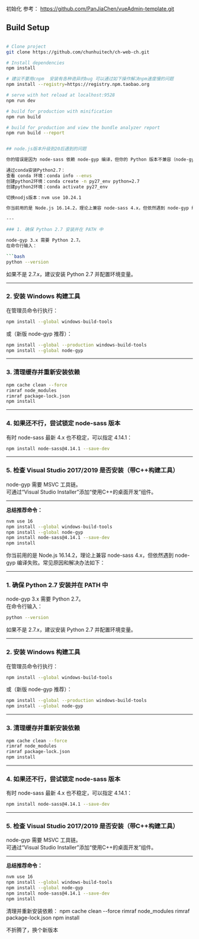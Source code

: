 初始化
参考： https://github.com/PanJiaChen/vueAdmin-template.git


## Build Setup

``` bash

# Clone project
git clone https://github.com/chunhuitech/ch-web-ch.git

# Install dependencies
npm install

# 建议不要用cnpm  安装有各种诡异的bug 可以通过如下操作解决npm速度慢的问题
npm install --registry=https://registry.npm.taobao.org

# serve with hot reload at localhost:9528
npm run dev

# build for production with minification
npm run build

# build for production and view the bundle analyzer report
npm run build --report


## node.js版本升级到20后遇到的问题

你的错误是因为 node-sass 依赖 node-gyp 编译，但你的 Python 版本不兼容（node-gyp 需要 Python 2.x，而你安装的是 Python 3.x），并且 node-sass 3.x/4.x 不支持 Node.js 20。

通过conda安装Python2.7：
查看 conda 环境：conda info --envs 
创建python2环境：conda create -n py27_env python=2.7
创建python2环境：conda activate py27_env

切换nodjs版本：nvm use 10.24.1

你当前用的是 Node.js 16.14.2，理论上兼容 node-sass 4.x，但依然遇到 node-gyp 编译失败。常见原因和解决办法如下：

---

### 1. 确保 Python 2.7 安装并在 PATH 中

node-gyp 3.x 需要 Python 2.7。  
在命令行输入：

```bash
python --version
```

如果不是 2.7.x，建议安装 Python 2.7 并配置环境变量。

---

### 2. 安装 Windows 构建工具

在管理员命令行执行：

```bash
npm install --global windows-build-tools
```

或（新版 node-gyp 推荐）：

```bash
npm install --global --production windows-build-tools
npm install --global node-gyp
```

---

### 3. 清理缓存并重新安装依赖

```bash
npm cache clean --force
rimraf node_modules
rimraf package-lock.json
npm install
```

---

### 4. 如果还不行，尝试锁定 node-sass 版本

有时 node-sass 最新 4.x 也不稳定，可以指定 4.14.1：

```bash
npm install node-sass@4.14.1 --save-dev
```

---

### 5. 检查 Visual Studio 2017/2019 是否安装（带C++构建工具）

node-gyp 需要 MSVC 工具链。  
可通过“Visual Studio Installer”添加“使用C++的桌面开发”组件。

---

**总结推荐命令：**

```bash
nvm use 16
npm install --global windows-build-tools
npm install --global node-gyp
npm install node-sass@4.14.1 --save-dev
npm install
```

你当前用的是 Node.js 16.14.2，理论上兼容 node-sass 4.x，但依然遇到 node-gyp 编译失败。常见原因和解决办法如下：

---

### 1. 确保 Python 2.7 安装并在 PATH 中

node-gyp 3.x 需要 Python 2.7。  
在命令行输入：

```bash
python --version
```

如果不是 2.7.x，建议安装 Python 2.7 并配置环境变量。

---

### 2. 安装 Windows 构建工具

在管理员命令行执行：

```bash
npm install --global windows-build-tools
```

或（新版 node-gyp 推荐）：

```bash
npm install --global --production windows-build-tools
npm install --global node-gyp
```

---

### 3. 清理缓存并重新安装依赖

```bash
npm cache clean --force
rimraf node_modules
rimraf package-lock.json
npm install
```

---

### 4. 如果还不行，尝试锁定 node-sass 版本

有时 node-sass 最新 4.x 也不稳定，可以指定 4.14.1：

```bash
npm install node-sass@4.14.1 --save-dev
```

---

### 5. 检查 Visual Studio 2017/2019 是否安装（带C++构建工具）

node-gyp 需要 MSVC 工具链。  
可通过“Visual Studio Installer”添加“使用C++的桌面开发”组件。

---

**总结推荐命令：**

```bash
nvm use 16
npm install --global windows-build-tools
npm install --global node-gyp
npm install node-sass@4.14.1 --save-dev
npm install
```

清理并重新安装依赖：
npm cache clean --force
rimraf node_modules
rimraf package-lock.json
npm install


不折腾了，换个新版本